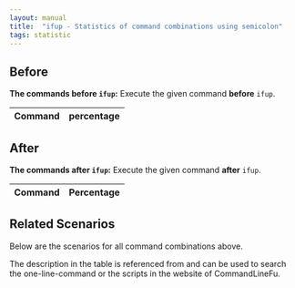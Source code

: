 ```yaml
---
layout: manual
title:  "ifup - Statistics of command combinations using semicolon"
tags: statistic
---
```


## Before

__The commands before `ifup`:__  Execute the given command __before__ `ifup`.

| Command | percentage |
|--------|--------|



## After

__The commands after `ifup`:__ Execute the given command __after__ `ifup`.

| Command | Percentage | 
|-------|--------|



## Related Scenarios

Below are the scenarios for all command combinations above.

The description in the table is referenced from and can be used to search the one-line-command or the scripts in the website of CommandLineFu.




